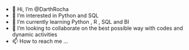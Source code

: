 - 👋 Hi, I’m @DarthRocha
- 👀 I’m interested in Python and SQL 
- 🌱 I’m currently learning Python , R , SQL and BI
- 💞️ I’m looking to collaborate on the best possible way with codes and dynamic activities
- 📫 How to reach me ...

<!---
DarthRocha/DarthRocha is a ✨ special ✨ repository because its `README.md` (this file) appears on your GitHub profile.
You can click the Preview link to take a look at your changes.
--->
